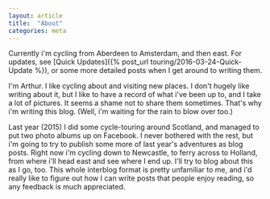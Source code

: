 ```yaml
---
layout: article
title:  "About"
categories: meta
---
```


Currently i'm cycling from Aberdeen to Amsterdam, and then east. For updates, see [Quick Updates]({% post_url touring/2016-03-24-Quick-Update %}), or some more detailed posts when I get around to writing them.

I'm Arthur. I like cycling about and visiting new places. I don't hugely like writing about it, but I like to have a record of what i've been up to, and I take a lot of pictures. It seems a shame not to share them sometimes. That's why i'm writing this blog. (Well, i'm waiting for the rain to blow over too.)

Last year (2015) I did some cycle-touring around Scotland, and managed to put two photo albums up on Facebook. I never bothered with the rest, but i'm going to try to publish some more of last year's adventures as blog posts. Right now i'm cycling down to Newcastle, to ferry across to Holland, from where i'll head east and see where I end up. I'll try to blog about this as I go, too. This whole interblog format is pretty unfamiliar to me, and i'd really like to figure out how I can write posts that people enjoy reading, so any feedback is much appreciated.
